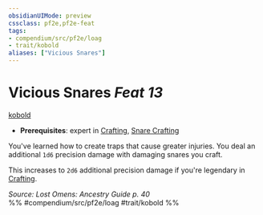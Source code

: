 ```yaml
---
obsidianUIMode: preview
cssclass: pf2e,pf2e-feat
tags:
- compendium/src/pf2e/loag
- trait/kobold
aliases: ["Vicious Snares"]
---
```

# Vicious Snares  *Feat 13*  
[kobold](../../Rules/traits/kobold-b1.md)  

- **Prerequisites**: expert in [Crafting](../skills.md#Crafting), [Snare Crafting](snare-crafting.md)

You've learned how to create traps that cause greater injuries. You deal an additional `1d6` precision damage with damaging snares you craft.

This increases to `2d6` additional precision damage if you're legendary in [Crafting](../skills.md#Crafting).

*Source: Lost Omens: Ancestry Guide p. 40*  
%% #compendium/src/pf2e/loag #trait/kobold %%